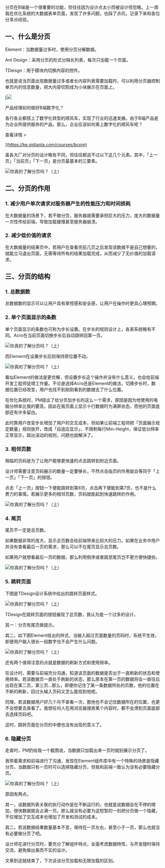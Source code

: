 分页在B端是一个很重要的功能，但往往因为设计点太小而被设计师忽略。上一周我在优化系统的大数据表单页面，发现了许多问题，也踩了点坑，记录下来和各位分享点经验。

## 一、什么是分页

Element：当数据量过多时，使用分页分解数据。

Ant Design：采用分页的形式分隔长列表，每次只加载一个页面。

TDeisgn：用于模块内切换内容的控件。

也就是说当页面出现数据量过多或者长内容列表需要加载时，可以利用分页器控制单页内的信息数量，把大内容切割成为小块展示在页面上。

[![](https://image.woshipm.com/2023/08/02/58dc678c-30e3-11ee-88e7-00163e0b5ff3.png)

产品经理如何做好B端数字化？

各行各业都搭上了数字化转型的顺风车，实现了行业的迅速发展。由于B端产品是为企业所提供服务的产品，那么，企业应该如何乘上数字化的顺风车呢？

查看详情 >

](https://ke.qidianla.com/courses/bcpm)

虽各大厂对分页的设计略有不同，但往往都逃不过以下这几个元素。其中，「上一页」「当前页」「下一页」是分页最基本的三要素。

![你真的了解分页吗？（上）](https://image.woshipm.com/wp-files/2023/09/55KhLBGAFP1GkAZxppi0.jpeg "你真的了解分页吗？（上）")

## 二、分页的作用

### 1\. 减少用户单次请求对服务器产生的性能压力和时间损耗

在大数据量的场景下，若不做分页，服务器就需要承担巨大的压力，庞大的数据量一次性传给前端，导致加载缓慢甚至服务器崩溃。

### 2\. 减少低价值的请求

在大数据量的结果页中，若用户在查看完前几页之后发现该数据不是自己想要的，就能立马退出页面，无需等待所有的结果加载完成，从而减少了无价值的加载请求。

## 三、分页的结构

### 1\. 总数据数

总数据数的显示可以让用户具有掌控感和安全感，让用户在操作时更具心理预期。

### 2\. 单个页面显示的条数

单个页面显示的条数也可称为步长设置。在步长的规则设计上，各家系统略有不同。Acro在当前页面切换步长后自动跳转回第一页。

![你真的了解分页吗？（上）](https://image.woshipm.com/wp-files/2023/09/CkxlewwiFVYjvn25wu9W.gif "你真的了解分页吗？（上）")

而Element在设置步长后则保持原位置不动。

![你真的了解分页吗？（上）](https://image.woshipm.com/wp-files/2023/09/grsogsX2jTXVhUeJNrPw.gif "你真的了解分页吗？（上）")

看似Element的做法是更优解，但设置步长这个操作并没有什么意义，也会给前端开发工程师徒增工作量。不论是选择Acro还是Element的做法，切换步长时，数据位置已经改变，用户也找不到刚刚看到的数据去了什么位置。

在优化系统时，PM提出了给分页加步长的这么一个需求，原因是因为他使用的电脑分辨率比我的要高，因此在我页面上显示十行数据时为满屏状态，而他的页面底部还有许多留白。

此时靠用户改变步长增加了用户的交互成本，但如果让前端工程师把「页面展示规定数量」规则放开，改成「自适应显示」，不限制每行Min-Height，保证低分辨率正常显示，超出滚动的规则，问题也就解决了。

### 3\. 相邻页数

相临的页码是为了让用户能够更快速的点击跳转到附近页面。

设计师需要注意页码展示的数量一定要够长，不然点击临页的作用就会等同于「上一页」「下一页」的按钮。

点击「上一页」按钮一下便能跳转到第8页，点击两下便能到第7页，也不是什么费力的事情。若展示更多的相邻页数，页码就能起到快速跳转的作用。

![你真的了解分页吗？（上）](https://image.woshipm.com/wp-files/2023/09/DHpwCeQ33wmsYKbfaf9t.jpeg "你真的了解分页吗？（上）")

### 4\. 尾页

尾页不一定是总页数。

如果数据非常的庞大，显示总页数会给前端带来比较大的压力，如果在业务中用户并没有查看最后一页的需求，那么可以不在尾页显示总页数。

如果用户就想看最后一页的数据，那么利用倒序或者跳至尾页岂不更方便快捷些。

![你真的了解分页吗？（上）](https://image.woshipm.com/wp-files/2023/09/KgIDAx9pMvtgFEA3D4eX.jpeg "你真的了解分页吗？（上）")

### 5\. 跳转页面

下图是TDesign设计系统中给出的跳转页面样式。

![你真的了解分页吗？（上）](https://image.woshipm.com/wp-files/2023/09/KpYzfKp6NG6WxBUNegyG.jpeg "你真的了解分页吗？（上）")

TDesign在跳转页面的按钮展现了总页数，我认为是一个过多的设计。

其一：分页有尾页做提示。

其二，如下图Element给出的样式，当输入超过页面数量的页码时，系统不生效，即便用户输入很长一段数字也不会产生什么问题。

![你真的了解分页吗？（上）](https://image.woshipm.com/wp-files/2023/09/PN825xpnbD0Ay1mVvkVq.gif "你真的了解分页吗？（上）")

还有两个值得注意的点就是数据的刷新方式和使用频率。

在设计时，需要与前端充分沟通，知道该页面的数据是否出于一直刷新的状态和使用频率。若该数据页一直处于刷新的状态，那么原本在第一页的数据将会一直往后出现在第二页，第三页…那么，即便你记住了某一条数据所处的页数，他的位置在不断的刷新，回过头输入页码又怎么能找到他呢。

同理，若该数据用户好几个月不查看一次，那他也不会记住数据所在的位置，也更不会想要去查看了。我想任何人在用浏览器搜索某个内容时，都不会滑到页面底部去选择页码吧。

这时，跳转页面在分页的中便也没有出现的意义了。

### 6\. 隐藏分页

走查时，PM扔给我一个截图说，当数据只加载出来一页时就别展示分页了。

我带着需求和前端进行了沟通，发现在Element组件库中有一个特殊的场景是隐藏分页，当数据只有一页时可以选择隐藏分页，但我和前端一致认为没有必要隐藏分页。

![你真的了解分页吗？（上）](https://image.woshipm.com/wp-files/2023/09/uj3HEJseKHjjNfcuGZ7o.gif "你真的了解分页吗？（上）")

原因有两点。

其一，该数据列表关联的执行动作是在不断运行的，也就是说数据会在不停的增加，很快数据就会占满一页。那么就没有必要为这短暂的一刻把分页做一个隐藏，不仅增加了交互成本也增加了开发和测试的成本。

其二，若该数据结果数量基本不变，保持在一页左右，甚至小于一页，那么也就没有必要做分页了吧。

设计师在进行分页时，要充分了解组件特点，全面考虑数据特性，与开发随时保持交流，避免做出美而不实的设计。

文章到这就结束了，下次谈谈分页加载和无限加载的区别。
